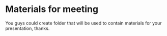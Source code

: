 # Materials for meeting
You guys could create folder that will be used to contain materials for your presentation, thanks.
